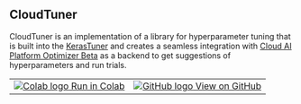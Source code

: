 ## CloudTuner

CloudTuner is an implementation of a library for hyperparameter tuning that is
built into the [KerasTuner](https://github.com/keras-team/keras-tuner) and
creates a seamless integration with
[Cloud AI Platform Optimizer Beta](https://cloud.google.com/ai-platform/optimizer/docs)
as a backend to get suggestions of hyperparameters and run trials.

<table>
  <td>
    <a href="https://colab.research.google.com/github/GoogleCloudPlatform/ai-platform-samples/blob/master/notebooks/samples/optimizer/ai_platform_optimizer_tuner.ipynb">
      <img src="https://cloud.google.com/ml-engine/images/colab-logo-32px.png" alt="Colab logo"/> Run in Colab
    </a>
  </td>
  <td>
    <a href="https://github.com/GoogleCloudPlatform/ai-platform-samples/blob/master/notebooks/samples/optimizer/ai_platform_optimizer_tuner.ipynb">
      <img src="https://cloud.google.com/ml-engine/images/github-logo-32px.png" alt="GitHub logo"/>
      View on GitHub
    </a>
  </td>
</table>
